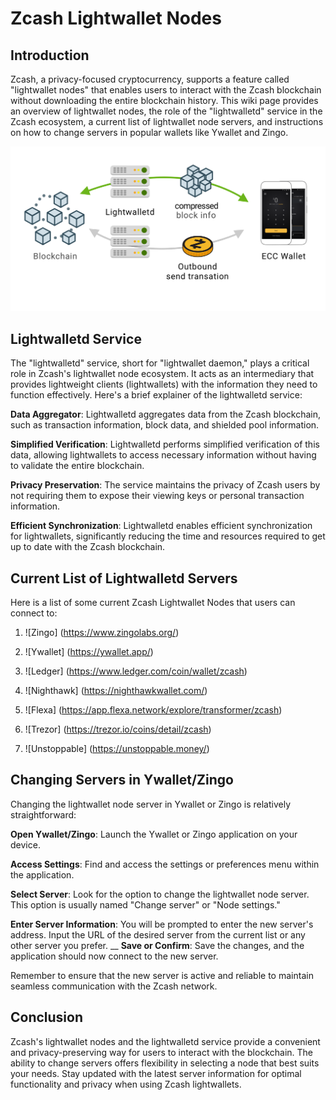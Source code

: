 # Zcash Lightwallet Nodes

## Introduction

Zcash, a privacy-focused cryptocurrency, supports a feature called "lightwallet nodes" that enables users to interact with the Zcash blockchain without downloading the entire blockchain history. This wiki page provides an overview of lightwallet nodes, the role of the "lightwalletd" service in the Zcash ecosystem, a current list of lightwallet node servers, and instructions on how to change servers in popular wallets like Ywallet and Zingo.


![working chain](assets/shielded-support.png)




## Lightwalletd Service

The "lightwalletd" service, short for "lightwallet daemon," plays a critical role in Zcash's lightwallet node ecosystem. It acts as an intermediary that provides lightweight clients (lightwallets) with the information they need to function effectively. Here's a brief explainer of the lightwalletd service:

__Data Aggregator__: Lightwalletd aggregates data from the Zcash blockchain, such as transaction information, block data, and shielded pool information.

__Simplified Verification__: Lightwalletd performs simplified verification of this data, allowing lightwallets to access necessary information without having to validate the entire blockchain.

__Privacy Preservation__: The service maintains the privacy of Zcash users by not requiring them to expose their viewing keys or personal transaction information.

__Efficient Synchronization__: Lightwalletd enables efficient synchronization for lightwallets, significantly reducing the time and resources required to get up to date with the Zcash blockchain.


## Current List of Lightwalletd Servers

Here is a list of some current Zcash Lightwallet Nodes that users can connect to:

1. ![Zingo] (https://www.zingolabs.org/)

2. ![Ywallet] (https://ywallet.app/)

3. ![Ledger] (https://www.ledger.com/coin/wallet/zcash)

4. ![Nighthawk] (https://nighthawkwallet.com/)

5. ![Flexa] (https://app.flexa.network/explore/transformer/zcash)

6. ![Trezor] (https://trezor.io/coins/detail/zcash)

7. ![Unstoppable] (https://unstoppable.money/)

## Changing Servers in Ywallet/Zingo

Changing the lightwallet node server in Ywallet or Zingo is relatively straightforward:

__Open Ywallet/Zingo__: Launch the Ywallet or Zingo application on your device.

__Access Settings__: Find and access the settings or preferences menu within the application.

__Select Server__: Look for the option to change the lightwallet node server. This option is usually named "Change server" or "Node settings."

__Enter Server Information__: You will be prompted to enter the new server's address. Input the URL of the desired server from the current list or any other server you prefer.
__
__Save or Confirm__: Save the changes, and the application should now connect to the new server.

Remember to ensure that the new server is active and reliable to maintain seamless communication with the Zcash network.

## Conclusion

Zcash's lightwallet nodes and the lightwalletd service provide a convenient and privacy-preserving way for users to interact with the blockchain. The ability to change servers offers flexibility in selecting a node that best suits your needs. Stay updated with the latest server information for optimal functionality and privacy when using Zcash lightwallets.